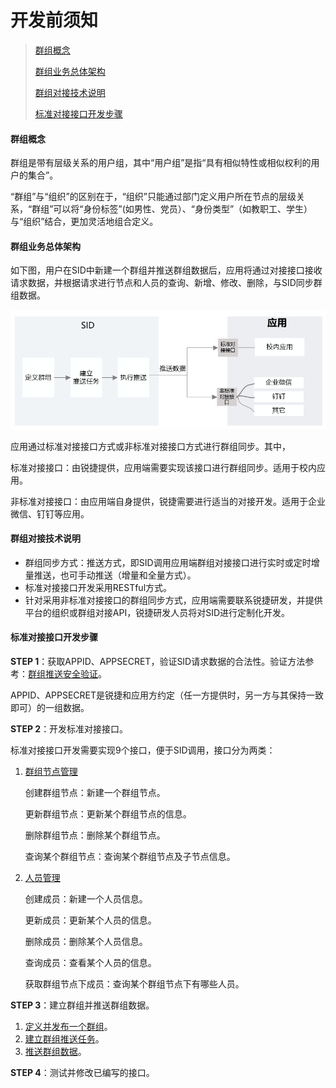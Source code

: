 # 开发前须知
>[群组概念](#link1)
>
>[群组业务总体架构](#link2)
>
>[群组对接技术说明](#link3)
>
>[标准对接接口开发步骤](#link4)

#### 群组概念<div id=link1></div>

群组是带有层级关系的用户组，其中“用户组”是指“具有相似特性或相似权利的用户的集合”。

“群组”与“组织”的区别在于，“组织”只能通过部门定义用户所在节点的层级关系，“群组”可以将“身份标签”(如男性、党员）、“身份类型”（如教职工、学生）与“组织”结合，更加灵活地组合定义。



#### 群组业务总体架构<div id=link2></div>

如下图，用户在SID中新建一个群组并推送群组数据后，应用将通过对接接口接收请求数据，并根据请求进行节点和人员的查询、新增、修改、删除，与SID同步群组数据。

![业务总体架构](README.assets/1.png)

应用通过标准对接接口方式或非标准对接接口方式进行群组同步。其中，

标准对接接口：由锐捷提供，应用端需要实现该接口进行群组同步。适用于校内应用。

非标准对接接口：由应用端自身提供，锐捷需要进行适当的对接开发。适用于企业微信、钉钉等应用。



#### 群组对接技术说明<div id=link3></div>

- 群组同步方式：推送方式，即SID调用应用端群组对接接口进行实时或定时增量推送，也可手动推送（增量和全量方式）。
- 标准对接接口开发采用RESTful方式。
- 针对采用非标准对接接口的群组同步方式，应用端需要联系锐捷研发，并提供平台的组织或群组对接API，锐捷研发人员将对SID进行定制化开发。



#### 标准对接接口开发步骤<div id=link4></div>

**STEP 1**：获取APPID、APPSECRET，验证SID请求数据的合法性。验证方法参考：[群组推送安全验证](/group/develop/safety-verification.html)。

APPID、APPSECRET是锐捷和应用方约定（任一方提供时，另一方与其保持一致即可）的一组数据。

**STEP 2**：开发标准对接接口。

标准对接接口开发需要实现9个接口，便于SID调用，接口分为两类：

1. [群组节点管理](/group/develop/node-management.html)

   创建群组节点：新建一个群组节点。

   更新群组节点：更新某个群组节点的信息。

   删除群组节点：删除某个群组节点。

   查询某个群组节点：查询某个群组节点及子节点信息。

2. [人员管理](/group/develop/personnel-management.html)

   创建成员：新建一个人员信息。

   更新成员：更新某个人员的信息。

   删除成员：删除某个人员信息。

   查询成员：查看某个人员的信息。

   获取群组节点下成员：查询某个群组节点下有哪些人员。

**STEP 3**：建立群组并推送群组数据。

1. [定义并发布一个群组](/group/procedure/define-group.html)。
2. [建立群组推送任务](/group/procedure/create-push-task.html)。
3. [推送群组数据](/group/procedure/push-task.html)。

**STEP 4**：测试并修改已编写的接口。